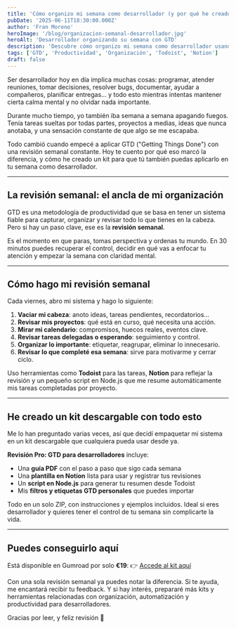 ```yaml
---
title: 'Cómo organizo mi semana como desarrollador (y por qué he creado un kit descargable para ayudarte)'
pubDate: '2025-06-11T18:30:00.000Z'
author: 'Fran Moreno'
heroImage: '/blog/organizacion-semanal-desarrollador.jpg'
heroAlt: 'Desarrollador organizando su semana con GTD'
description: 'Descubre cómo organizo mi semana como desarrollador usando GTD y una revisión semanal constante. Incluye un kit descargable con todo mi sistema para que puedas aplicarlo desde ya.'
tags: ['GTD', 'Productividad', 'Organización', 'Todoist', 'Notion']
draft: false
---
```


Ser desarrollador hoy en día implica muchas cosas: programar, atender reuniones, tomar decisiones, resolver bugs, documentar, ayudar a compañeros, planificar entregas... y todo esto mientras intentas mantener cierta calma mental y no olvidar nada importante.

Durante mucho tiempo, yo también iba semana a semana apagando fuegos. Tenía tareas sueltas por todas partes, proyectos a medias, ideas que nunca anotaba, y una sensación constante de que algo se me escapaba.

Todo cambió cuando empecé a aplicar GTD ("Getting Things Done") con una revisión semanal constante. Hoy te cuento por qué eso marcó la diferencia, y cómo he creado un kit para que tú también puedas aplicarlo en tu semana como desarrollador.

---

## La revisión semanal: el ancla de mi organización

GTD es una metodología de productividad que se basa en tener un sistema fiable para capturar, organizar y revisar todo lo que tienes en la cabeza. Pero si hay un paso clave, ese es la **revisión semanal**.

Es el momento en que paras, tomas perspectiva y ordenas tu mundo. En 30 minutos puedes recuperar el control, decidir en qué vas a enfocar tu atención y empezar la semana con claridad mental.

---

## Cómo hago mi revisión semanal

Cada viernes, abro mi sistema y hago lo siguiente:

1. **Vaciar mi cabeza**: anoto ideas, tareas pendientes, recordatorios...
2. **Revisar mis proyectos**: qué está en curso, qué necesita una acción.
3. **Mirar mi calendario**: compromisos, huecos reales, eventos clave.
4. **Revisar tareas delegadas o esperando**: seguimiento y control.
5. **Organizar lo importante**: etiquetar, reagrupar, eliminar lo innecesario.
6. **Revisar lo que completé esa semana**: sirve para motivarme y cerrar ciclo.

Uso herramientas como **Todoist** para las tareas, **Notion** para reflejar la revisión y un pequeño script en Node.js que me resume automáticamente mis tareas completadas por proyecto.

---

## He creado un kit descargable con todo esto

Me lo han preguntado varias veces, así que decidí empaquetar mi sistema en un kit descargable que cualquiera pueda usar desde ya.

**Revisión Pro: GTD para desarrolladores** incluye:

- Una **guía PDF** con el paso a paso que sigo cada semana
- Una **plantilla en Notion** lista para usar y registrar tus revisiones
- Un **script en Node.js** para generar tu resumen desde Todoist
- Mis **filtros y etiquetas GTD personales** que puedes importar

Todo en un solo ZIP, con instrucciones y ejemplos incluidos. Ideal si eres desarrollador y quieres tener el control de tu semana sin complicarte la vida.

---

## Puedes conseguirlo aquí

Está disponible en Gumroad por solo **€19**:
👉 [Accede al kit aquí](https://fransiner.gumroad.com/l/revision-pro-gtd-kit)

Con una sola revisión semanal ya puedes notar la diferencia. Si te ayuda, me encantará recibir tu feedback. Y si hay interés, prepararé más kits y herramientas relacionadas con organización, automatización y productividad para desarrolladores.

Gracias por leer, y feliz revisión 🚀
